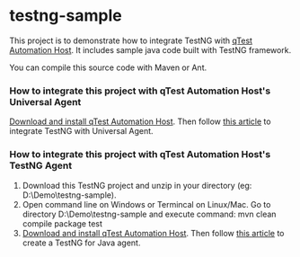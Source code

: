 # testng-sample
This project is to demonstrate how to integrate TestNG with [qTest Automation Host](https://support.qasymphony.com/hc/en-us/sections/115001595246-qTest-Automation-Host-2-0-User-Guide). It includes sample java code built with TestNG framework. 

You can compile this source code with Maven or Ant.

### How to integrate this project with qTest Automation Host's Universal Agent
[Download and install qTest Automation Host](https://documentation.tricentis.com/qtest/od/en/content/qtest_launch/qtest_ahub_2_user_guides/download_qtest_automation_host2.htm). Then follow [this article](https://documentation.tricentis.com/qtest/od/en/content/qtest_launch/universal_agent_user_guides/integrate_testng_with_universal_agent.htm) to integrate TestNG with Universal Agent.

### How to integrate this project with qTest Automation Host's TestNG Agent
1. Download this TestNG project and unzip in your directory (eg: D:\Demo\testng-sample).
2. Open command line on Windows or Termincal on Linux/Mac. Go to directory D:\Demo\testng-sample and execute command: mvn clean compile package test
3. [Download and install qTest Automation Host](https://support.qasymphony.com/hc/en-us/articles/115005243923-Download-qTest-Automation-Agent-Host). Then follow [this article](https://support.qasymphony.com/hc/en-us/articles/115005562026-Create-TestNG-for-Java-Agent) to create a TestNG for Java agent.

